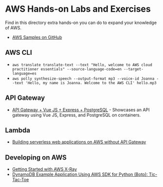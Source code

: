 # AWS Hands-on Labs and Exercises

Find in this directory extra hands-on you can do to expand your knowledge of AWS.

* [AWS Samples on GitHub](https://github.com/aws-samples)

## AWS CLI

* `aws translate translate-text --text "Hello, welcome to AWS cloud practitioner essentials" --source-language-code=en --target-language=es`
* `aws polly synthesize-speech --output-format mp3 --voice-id Joanna --text 'Hello, my name is Joanna. Welcome to the AWS CLI' hello.mp3`

## API Gateway

* [API Gateway + Vue JS + Express + PostgreSQL](https://github.com/allanchua101/api-gateway-vue-express-pg) - Showcases an API gateway using Vue JS, Express, and PostgreSQL on containers.

## Lambda

* [Building serverless web applications on AWS without API Gateway](https://www.cloudreach.com/en/insights/blog/building-serverless-web-applications-on-aws-without-api-gateway/)

## Developing on AWS

* [Getting Started with AWS X-Ray](https://docs.aws.amazon.com/xray/latest/devguide/xray-gettingstarted.html)
* [DynamoDB Example Application Using AWS SDK for Python (Boto): Tic-Tac-Toe](https://docs.aws.amazon.com/amazondynamodb/latest/developerguide/TicTacToe.html)
